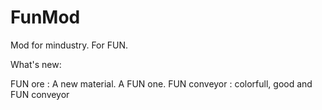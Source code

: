 # FunMod
Mod for mindustry. For FUN.

What's new:

FUN ore : A new material. A FUN one.
FUN conveyor : colorfull, good and FUN conveyor
